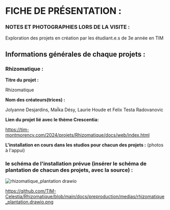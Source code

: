 # FICHE DE PRÉSENTATION :

### NOTES ET PHOTOGRAPHIES LORS DE LA VISITE :
Exploration des projets en création par les étudiant.e.s de 3e année en TIM

## Informations générales de chaque projets :

### **Rhizomatique :**
**Titre du projet :**

Rhizomatique

**Nom des créateurs(trices) :**

Jolyanne Desjardins, MaÏka Désy, Laurie Houde et Felix Testa Radovanovic

**Lien du projet lié avec le thème Crescentia:**

https://tim-montmorency.com/2024/projets/Rhizomatique/docs/web/index.html

**L'installation en cours dans les studios pour chacun des projets :**
(photos à l'appui) 

### le schéma de l'installation prévue (insérer le schéma de plantation de chacun des projets, avec la source) :
![rhizomatique_plantation drawio](https://github.com/MeenaAtai/H24_V11_inspirations_ATAI/assets/143361141/61da40cb-24be-42c3-843d-4072574e625d)

https://github.com/TIM-Celestia/Rhizomatique/blob/main/docs/preproduction/medias/rhizomatique_plantation.drawio.png
